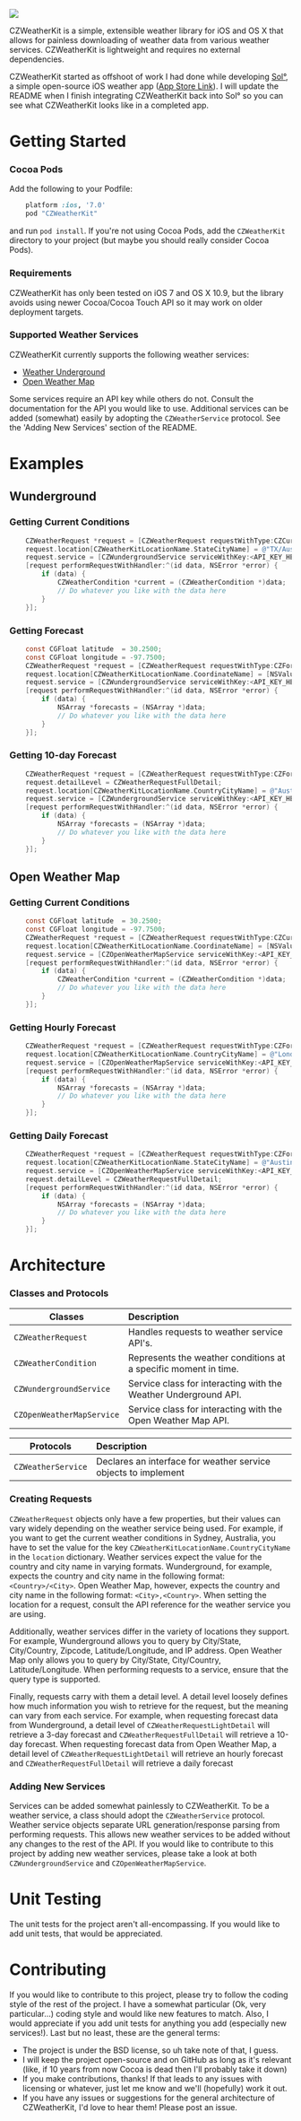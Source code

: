 ![](https://raw.githubusercontent.com/comyarzaheri/CZWeatherKit/master/Meta/czweatherkit_header.png?token=3284227__eyJzY29wZSI6IlJhd0Jsb2I6Y29teWFyemFoZXJpL0NaV2VhdGhlcktpdC9tYXN0ZXIvTWV0YS9jendlYXRoZXJraXRfaGVhZGVyLnBuZyIsImV4cGlyZXMiOjE0MDE1MTM3NTF9--b8641653a8eef5f1c67badeda79aa443b1836006)

CZWeatherKit is a simple, extensible weather library for iOS and OS X that allows for painless downloading of weather data from various weather services. CZWeatherKit is lightweight and requires no external dependencies. 

CZWeatherKit started as offshoot of work I had done while developing [Sol°](https://github.com/comyarzaheri/Sol), a simple open-source iOS weather app ([App Store Link](http://appstore.com/Sol°)). I will update the README when I finish integrating CZWeatherKit back into Sol° so you can see what CZWeatherKit looks like in a completed app.

# Getting Started

### Cocoa Pods

Add the following to your Podfile:

```ruby
    platform :ios, '7.0'
    pod "CZWeatherKit"
```

and run `pod install`. If you're not using Cocoa Pods, add the `CZWeatherKit` directory to your project (but maybe you should really consider Cocoa Pods).

### Requirements

CZWeatherKit has only been tested on iOS 7 and OS X 10.9, but the library avoids using newer Cocoa/Cocoa Touch API so it may work on older deployment targets. 

### Supported Weather Services

CZWeatherKit currently supports the following weather services:
  * [Weather Underground](http://www.wunderground.com/weather/api/)
  * [Open Weather Map](http://openweathermap.org/API)

Some services require an API key while others do not. Consult the documentation for the API you would like to use. Additional services can be added (somewhat) easily by adopting the `CZWeatherService` protocol. See the 'Adding New Services' section of the README.

# Examples

## Wunderground

### Getting Current Conditions

```objective-c 
    CZWeatherRequest *request = [CZWeatherRequest requestWithType:CZCurrentConditionsRequestType];
    request.location[CZWeatherKitLocationName.StateCityName] = @"TX/Austin";
    request.service = [CZWundergroundService serviceWithKey:<API_KEY_HERE>];
    [request performRequestWithHandler:^(id data, NSError *error) {
        if (data) {
            CZWeatherCondition *current = (CZWeatherCondition *)data;
            // Do whatever you like with the data here
        }
    }];
```

### Getting Forecast

```objective-c 
    const CGFloat latitude  = 30.2500;
    const CGFloat longitude = -97.7500;
    CZWeatherRequest *request = [CZWeatherRequest requestWithType:CZForecastRequestType];
    request.location[CZWeatherKitLocationName.CoordinateName] = [NSValue valueWithCGPoint:CGPointMake(latitude, longitude)];
    request.service = [CZWundergroundService serviceWithKey:<API_KEY_HERE>];
    [request performRequestWithHandler:^(id data, NSError *error) {
        if (data) {
            NSArray *forecasts = (NSArray *)data;
            // Do whatever you like with the data here
        }
    }];
```

### Getting 10-day Forecast

```objective-c 
    CZWeatherRequest *request = [CZWeatherRequest requestWithType:CZForecastRequestType];
    request.detailLevel = CZWeatherRequestFullDetail;
    request.location[CZWeatherKitLocationName.CountryCityName] = @"Australia/Sydney";
    request.service = [CZWundergroundService serviceWithKey:<API_KEY_HERE>];
    [request performRequestWithHandler:^(id data, NSError *error) {
        if (data) {
            NSArray *forecasts = (NSArray *)data;
            // Do whatever you like with the data here
        }
    }];
```


## Open Weather Map 

### Getting Current Conditions

```objective-c 
    const CGFloat latitude  = 30.2500;
    const CGFloat longitude = -97.7500;
    CZWeatherRequest *request = [CZWeatherRequest requestWithType:CZCurrentConditionsRequestType];
    request.location[CZWeatherKitLocationName.CoordinateName] = [NSValue valueWithCGPoint:CGPointMake(latitude, longitude)];
    request.service = [CZOpenWeatherMapService serviceWithKey:<API_KEY_HERE>];
    [request performRequestWithHandler:^(id data, NSError *error) {
        if (data) {
            CZWeatherCondition *current = (CZWeatherCondition *)data;
            // Do whatever you like with the data here
        }
    }];
```

### Getting Hourly Forecast

```objective-c
    CZWeatherRequest *request = [CZWeatherRequest requestWithType:CZForecastRequestType];
    request.location[CZWeatherKitLocationName.CountryCityName] = @"London,UK";
    request.service = [CZOpenWeatherMapService serviceWithKey:<API_KEY_HERE>];
    [request performRequestWithHandler:^(id data, NSError *error) {
        if (data) {
            NSArray *forecasts = (NSArray *)data;
            // Do whatever you like with the data here
        }
    }];
```

### Getting Daily Forecast

```objective-c
    CZWeatherRequest *request = [CZWeatherRequest requestWithType:CZForecastRequestType];
    request.location[CZWeatherKitLocationName.StateCityName] = @"Austin,TX";
    request.service = [CZOpenWeatherMapService serviceWithKey:<API_KEY_HERE>];
    request.detailLevel = CZWeatherRequestFullDetail;
    [request performRequestWithHandler:^(id data, NSError *error) {
        if (data) {
            NSArray *forecasts = (NSArray *)data;
            // Do whatever you like with the data here
        }
    }];
```

# Architecture

### Classes and Protocols

| Classes                        | Description
|--------------------------------|:---------------
|`CZWeatherRequest`              | Handles requests to weather service API's. 
|`CZWeatherCondition`            | Represents the weather conditions at a specific moment in time.
|`CZWundergroundService`         | Service class for interacting with the Weather Underground API.
|`CZOpenWeatherMapService`       | Service class for interacting with the Open Weather Map API.

| Protocols                      | Description
|--------------------------------|:---------------
|`CZWeatherService`              | Declares an interface for weather service objects to implement
    
### Creating Requests    
    
`CZWeatherRequest` objects only have a few properties, but their values can vary widely depending on the weather service being used. For example,
if you want to get the current weather conditions in Sydney, Australia, you have to set the value for the key `CZWeatherKitLocationName.CountryCityName`
in the `location` dictionary. Weather services expect the value for the country and city name in varying formats. Wunderground, for example, expects the
country and city name in the following format: `<Country>/<City>`. Open Weather Map, however, expects the country and city name in the following format: 
`<City>,<Country>`. When setting the location for a request, consult the API reference for the weather service you are using.

Additionally, weather services differ in the variety of locations they support. For example, Wunderground allows you to query by City/State, City/Country, Zipcode, Latitude/Longitude, and IP address. Open Weather Map only allows you to query by City/State, City/Country, Latitude/Longitude. When performing requests
to a service, ensure that the query type is supported.

Finally, requests carry with them a detail level. A detail level loosely defines how much information you wish to retrieve for the request, but the meaning can vary from each service. For example, when requesting forecast data from Wunderground, a detail level of `CZWeatherRequestLightDetail` will retrieve a 3-day forecast and `CZWeatherRequestFullDetail` will retrieve a 10-day forecast. When requesting forecast data from Open Weather Map, a detail level of `CZWeatherRequestLightDetail` will retrieve an hourly forecast and `CZWeatherRequestFullDetail` will retrieve a daily forecast 

### Adding New Services

Services can be added somewhat painlessly to CZWeatherKit. To be a weather service, a class should adopt the `CZWeatherService` protocol. Weather service objects separate URL generation/response parsing from performing requests. This allows new weather services to be added without any changes to the rest of the API. If you would like to contribute to this project by adding new weather services, please take a look at both `CZWundergroundService` and `CZOpenWeatherMapService`.

# Unit Testing

The unit tests for the project aren't all-encompassing. If you would like to add unit tests, that would be appreciated. 

# Contributing

If you would like to contribute to this project, please try to follow the coding style of the rest of the project. I have a somewhat particular (Ok, very particular...) coding style and would like new features to match. Also, I would appreciate if you add unit tests for anything you add (especially new services!).
Last but no least, these are the general terms:

* The project is under the BSD license, so uh take note of that, I guess.
* I will keep the project open-source and on GitHub as long as it's relevant (like, if 10 years from now Cocoa is dead then I'll probably take it down)
* If you make contributions, thanks! If that leads to any issues with licensing or whatever, just let me know and we'll (hopefully) work it out. 
* If you have any issues or suggestions for the general architecture of CZWeatherKit, I'd love to hear them! Please post an issue.


